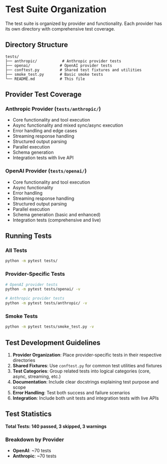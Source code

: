 # Test Suite Organization

The test suite is organized by provider and functionality. Each provider has its own directory with comprehensive test coverage.

## Directory Structure

```
tests/
├── anthropic/           # Anthropic provider tests
├── openai/             # OpenAI provider tests
├── conftest.py         # Shared test fixtures and utilities
├── smoke_test.py       # Basic smoke tests
└── README.md           # This file
```

## Provider Test Coverage

### Anthropic Provider (`tests/anthropic/`)
- Core functionality and tool execution
- Async functionality and mixed sync/async execution
- Error handling and edge cases
- Streaming response handling
- Structured output parsing
- Parallel execution
- Schema generation
- Integration tests with live API

### OpenAI Provider (`tests/openai/`)
- Core functionality and tool execution
- Async functionality
- Error handling
- Streaming response handling
- Structured output parsing
- Parallel execution
- Schema generation (basic and enhanced)
- Integration tests (comprehensive and live)

## Running Tests

### All Tests
```bash
python -m pytest tests/
```

### Provider-Specific Tests
```bash
# OpenAI provider tests
python -m pytest tests/openai/ -v

# Anthropic provider tests
python -m pytest tests/anthropic/ -v
```

### Smoke Tests
```bash
python -m pytest tests/smoke_test.py -v
```

## Test Development Guidelines

1. **Provider Organization**: Place provider-specific tests in their respective directories
2. **Shared Fixtures**: Use `conftest.py` for common test utilities and fixtures
3. **Test Categories**: Group related tests into logical categories (core, async, streaming, etc.)
4. **Documentation**: Include clear docstrings explaining test purpose and scope
5. **Error Handling**: Test both success and failure scenarios
6. **Integration**: Include both unit tests and integration tests with live APIs

## Test Statistics

**Total Tests: 140 passed, 3 skipped, 3 warnings**

### Breakdown by Provider
- **OpenAI**: ~70 tests
- **Anthropic**: ~70 tests
